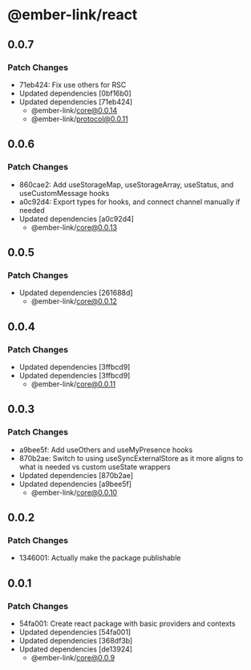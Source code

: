 # @ember-link/react

## 0.0.7

### Patch Changes

- 71eb424: Fix use others for RSC
- Updated dependencies [0bf16b0]
- Updated dependencies [71eb424]
  - @ember-link/core@0.0.14
  - @ember-link/protocol@0.0.11

## 0.0.6

### Patch Changes

- 860cae2: Add useStorageMap, useStorageArray, useStatus, and useCustomMessage hooks
- a0c92d4: Export types for hooks, and connect channel manually if needed
- Updated dependencies [a0c92d4]
  - @ember-link/core@0.0.13

## 0.0.5

### Patch Changes

- Updated dependencies [261688d]
  - @ember-link/core@0.0.12

## 0.0.4

### Patch Changes

- Updated dependencies [3ffbcd9]
- Updated dependencies [3ffbcd9]
  - @ember-link/core@0.0.11

## 0.0.3

### Patch Changes

- a9bee5f: Add useOthers and useMyPresence hooks
- 870b2ae: Switch to using useSyncExternalStore as it more aligns to what is needed vs custom useState wrappers
- Updated dependencies [870b2ae]
- Updated dependencies [a9bee5f]
  - @ember-link/core@0.0.10

## 0.0.2

### Patch Changes

- 1346001: Actually make the package publishable

## 0.0.1

### Patch Changes

- 54fa001: Create react package with basic providers and contexts
- Updated dependencies [54fa001]
- Updated dependencies [368df3b]
- Updated dependencies [de13924]
  - @ember-link/core@0.0.9
